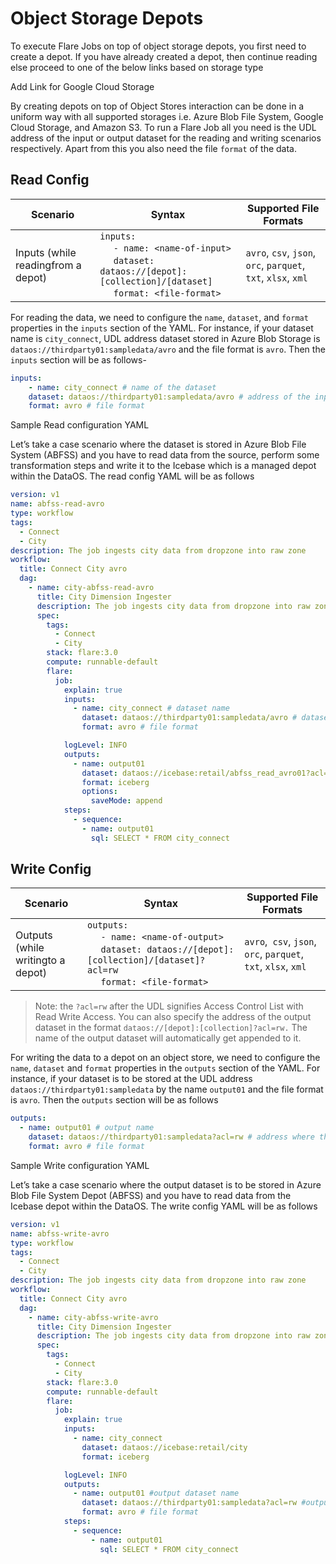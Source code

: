 # Object Storage Depots

To execute Flare Jobs on top of object storage depots, you first need to create a depot. If you have already created a depot, then continue reading else proceed to one of the below links based on storage type

Add Link for Google Cloud Storage

By creating depots on top of Object Stores interaction can be done in a uniform way with all supported storages i.e. Azure Blob File System, Google Cloud Storage, and Amazon S3. To run a Flare Job all you need is the UDL address of the input or output dataset for the reading and writing scenarios respectively. Apart from this you also need the file `format` of the data.

## Read Config

| Scenario | Syntax | Supported File Formats |
| --- | --- | --- |
| Inputs (while readingfrom a depot) | `inputs:` <br>&nbsp;&nbsp;&nbsp;&nbsp; `- name: <name-of-input>` <br>&nbsp;&nbsp;&nbsp;&nbsp; `dataset: dataos://[depot]:[collection]/[dataset]` <br>&nbsp;&nbsp;&nbsp;&nbsp; `format: <file-format>` | `avro`, `csv`, `json`, `orc`, `parquet`, `txt`, `xlsx`, `xml` |

For reading the data, we need to configure the `name`, `dataset`, and `format` properties in the `inputs` section of the YAML. For instance, if your dataset name is `city_connect`, UDL address dataset stored in Azure Blob Storage is `dataos://thirdparty01:sampledata/avro` and the file format is `avro`. Then the `inputs` section will be as follows-

```yaml
inputs:
	- name: city_connect # name of the dataset
    dataset: dataos://thirdparty01:sampledata/avro # address of the input dataset
    format: avro # file format
```

Sample Read configuration YAML

Let’s take a case scenario where the dataset is stored in Azure Blob File System (ABFSS) and you have to read data from the source, perform some transformation steps and write it to the Icebase which is a managed depot within the DataOS. The read config YAML will be as follows

```yaml
version: v1
name: abfss-read-avro
type: workflow
tags:
  - Connect
  - City
description: The job ingests city data from dropzone into raw zone
workflow:
  title: Connect City avro
  dag:
    - name: city-abfss-read-avro
      title: City Dimension Ingester
      description: The job ingests city data from dropzone into raw zone
      spec:
        tags:
          - Connect
          - City
        stack: flare:3.0
        compute: runnable-default
        flare:
          job:
            explain: true
            inputs:
              - name: city_connect # dataset name
                dataset: dataos://thirdparty01:sampledata/avro # dataset UDL
                format: avro # file format

            logLevel: INFO
            outputs:
              - name: output01
                dataset: dataos://icebase:retail/abfss_read_avro01?acl=rw
                format: iceberg
                options:
                  saveMode: append
            steps:
              - sequence:
                - name: output01
                  sql: SELECT * FROM city_connect
```

## Write Config

| Scenario | Syntax | Supported File Formats |
| --- | --- | --- |
| Outputs (while writingto a depot) | `outputs:` <br>&nbsp;&nbsp;&nbsp;&nbsp; `- name: <name-of-output>` <br>&nbsp;&nbsp;&nbsp;&nbsp; `dataset: dataos://[depot]:[collection]/[dataset]?acl=rw` <br>&nbsp;&nbsp;&nbsp;&nbsp; `format: <file-format>` | `avro`,` csv`, `json`, `orc`, `parquet`, `txt`, `xlsx`, `xml` |

> Note: the `?acl=rw` after the UDL signifies Access Control List with Read Write Access. You can also specify the address of the output dataset in the format `dataos://[depot]:[collection]?acl=rw.` The name of the output dataset will automatically get appended to it.
> 

For writing the data to a depot on an object store, we need to configure the `name`,  `dataset` and `format` properties in the `outputs` section of the YAML. For instance, if your dataset is to be stored at the UDL address  `dataos://thirdparty01:sampledata`  by the name `output01` and the file format is `avro`. Then the `outputs` section will be as follows

```yaml
outputs:
  - name: output01 # output name
    dataset: dataos://thirdparty01:sampledata?acl=rw # address where the output is to be stored
    format: avro # file format
```

Sample Write configuration YAML

Let’s take a case scenario where the output dataset is to be stored in Azure Blob File System Depot (ABFSS) and you have to read data from the Icebase depot within the DataOS. The write config YAML will be as follows

```yaml
version: v1
name: abfss-write-avro
type: workflow
tags:
  - Connect
  - City
description: The job ingests city data from dropzone into raw zone
workflow:
  title: Connect City avro
  dag:
    - name: city-abfss-write-avro
      title: City Dimension Ingester
      description: The job ingests city data from dropzone into raw zone
      spec:
        tags:
          - Connect
          - City
        stack: flare:3.0
        compute: runnable-default
        flare:
          job:
            explain: true
            inputs:
              - name: city_connect
                dataset: dataos://icebase:retail/city
                format: iceberg

            logLevel: INFO
            outputs:
              - name: output01 #output dataset name
                dataset: dataos://thirdparty01:sampledata?acl=rw #output dataset address
                format: avro # file format
            steps:
              - sequence:
                  - name: output01
                    sql: SELECT * FROM city_connect
```